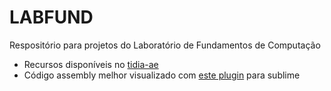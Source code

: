 # LABFUND
Respositório para projetos do Laboratório de Fundamentos de Computação
- Recursos disponíveis no [tidia-ae](http://www.tidia-ae.usp.br/portal/site/73842050-b2d6-484c-a5bb-799520fdab4d)
- Código assembly melhor visualizado com [este plugin](https://github.com/rogerioyuuki/mvn-pcs-sublime) para sublime

